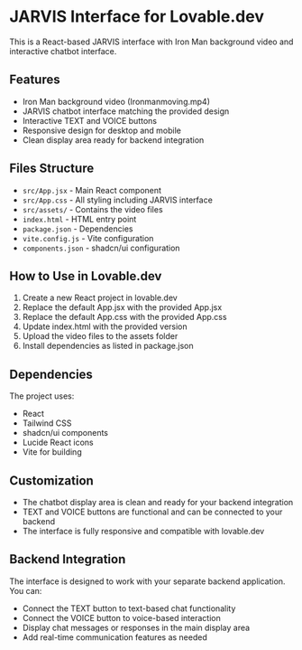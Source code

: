 # JARVIS Interface for Lovable.dev

This is a React-based JARVIS interface with Iron Man background video and interactive chatbot interface.

## Features

- Iron Man background video (Ironmanmoving.mp4)
- JARVIS chatbot interface matching the provided design
- Interactive TEXT and VOICE buttons
- Responsive design for desktop and mobile
- Clean display area ready for backend integration

## Files Structure

- `src/App.jsx` - Main React component
- `src/App.css` - All styling including JARVIS interface
- `src/assets/` - Contains the video files
- `index.html` - HTML entry point
- `package.json` - Dependencies
- `vite.config.js` - Vite configuration
- `components.json` - shadcn/ui configuration

## How to Use in Lovable.dev

1. Create a new React project in lovable.dev
2. Replace the default App.jsx with the provided App.jsx
3. Replace the default App.css with the provided App.css
4. Update index.html with the provided version
5. Upload the video files to the assets folder
6. Install dependencies as listed in package.json

## Dependencies

The project uses:
- React
- Tailwind CSS
- shadcn/ui components
- Lucide React icons
- Vite for building

## Customization

- The chatbot display area is clean and ready for your backend integration
- TEXT and VOICE buttons are functional and can be connected to your backend
- The interface is fully responsive and compatible with lovable.dev

## Backend Integration

The interface is designed to work with your separate backend application. You can:
- Connect the TEXT button to text-based chat functionality
- Connect the VOICE button to voice-based interaction
- Display chat messages or responses in the main display area
- Add real-time communication features as needed

